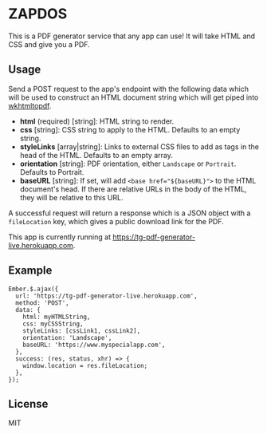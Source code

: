 ZAPDOS
==================================

This is a PDF generator service that any app can use! It will take HTML and CSS
and give you a PDF.

## Usage

Send a POST request to the app's endpoint with the following data which will be used
to construct an HTML document string which will get piped into [wkhtmltopdf](https://github.com/wkhtmltopdf/wkhtmltopdf).

* **html** (required) [string]: HTML string to render.
* **css** [string]: CSS string to apply to the HTML. Defaults to an empty string.
* **styleLinks** [array|string]: Links to external CSS files to add as <link> tags in the head of the HTML. Defaults to an empty array.
* **orientation** [string]: PDF orientation, either `Landscape` or `Portrait`. Defaults to Portrait.
* **baseURL** [string]: If set, will add `<base href="${baseURL}">` to the HTML document's head. If there are relative URLs in the body of the HTML, they will be relative to this URL.

A successful request will return a response which is a JSON object with a `fileLocation` key, which gives a public download link for the PDF.

This app is currently running at https://tg-pdf-generator-live.herokuapp.com.

## Example

```
Ember.$.ajax({
  url: 'https://tg-pdf-generator-live.herokuapp.com',
  method: 'POST',
  data: {
    html: myHTMLString,
    css: myCSSString,
    styleLinks: [cssLink1, cssLink2],
    orientation: 'Landscape',
    baseURL: 'https://www.myspecialapp.com',
  },
  success: (res, status, xhr) => {
    window.location = res.fileLocation;
  },
});
```

License
-------

MIT
